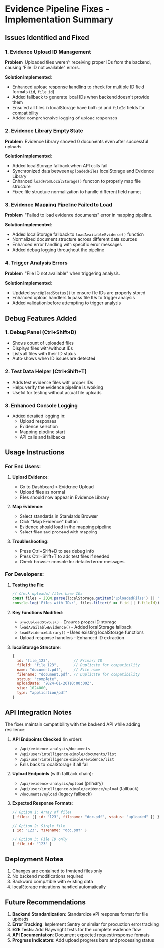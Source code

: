 # Evidence Pipeline Fixes - Implementation Summary

## Issues Identified and Fixed

### 1. Evidence Upload ID Management
**Problem**: Uploaded files weren't receiving proper IDs from the backend, causing "File ID not available" errors.

**Solution Implemented**:
- Enhanced upload response handling to check for multiple ID field formats (`id`, `file_id`)
- Added fallback to generate local IDs when backend doesn't provide them
- Ensured all files in localStorage have both `id` and `fileId` fields for compatibility
- Added comprehensive logging of upload responses

### 2. Evidence Library Empty State
**Problem**: Evidence Library showed 0 documents even after successful uploads.

**Solution Implemented**:
- Added localStorage fallback when API calls fail
- Synchronized data between `uploadedFiles` localStorage and Evidence Library
- Enhanced `loadFromLocalStorage()` function to properly map file structure
- Fixed file structure normalization to handle different field names

### 3. Evidence Mapping Pipeline Failed to Load
**Problem**: "Failed to load evidence documents" error in mapping pipeline.

**Solution Implemented**:
- Added localStorage fallback to `loadAvailableEvidence()` function
- Normalized document structure across different data sources
- Enhanced error handling with specific error messages
- Added debug logging throughout the pipeline

### 4. Trigger Analysis Errors
**Problem**: "File ID not available" when triggering analysis.

**Solution Implemented**:
- Updated `syncUploadStatus()` to ensure file IDs are properly stored
- Enhanced upload handlers to pass file IDs to trigger analysis
- Added validation before attempting to trigger analysis

## Debug Features Added

### 1. Debug Panel (Ctrl+Shift+D)
- Shows count of uploaded files
- Displays files with/without IDs
- Lists all files with their ID status
- Auto-shows when ID issues are detected

### 2. Test Data Helper (Ctrl+Shift+T)
- Adds test evidence files with proper IDs
- Helps verify the evidence pipeline is working
- Useful for testing without actual file uploads

### 3. Enhanced Console Logging
- Added detailed logging in:
  - Upload responses
  - Evidence selection
  - Mapping pipeline start
  - API calls and fallbacks

## Usage Instructions

### For End Users:

1. **Upload Evidence**:
   - Go to Dashboard > Evidence Upload
   - Upload files as normal
   - Files should now appear in Evidence Library

2. **Map Evidence**:
   - Select standards in Standards Browser
   - Click "Map Evidence" button
   - Evidence should load in the mapping pipeline
   - Select files and proceed with mapping

3. **Troubleshooting**:
   - Press Ctrl+Shift+D to see debug info
   - Press Ctrl+Shift+T to add test files if needed
   - Check browser console for detailed error messages

### For Developers:

1. **Testing the Fix**:
   ```javascript
   // Check uploaded files have IDs
   const files = JSON.parse(localStorage.getItem('uploadedFiles') || '[]');
   console.log('Files with IDs:', files.filter(f => f.id || f.fileId));
   ```

2. **Key Functions Modified**:
   - `syncUploadStatus()` - Ensures proper ID storage
   - `loadAvailableEvidence()` - Added localStorage fallback
   - `loadEvidenceLibrary()` - Uses existing localStorage functions
   - Upload response handlers - Enhanced ID extraction

3. **localStorage Structure**:
   ```javascript
   {
     id: "file_123",           // Primary ID
     fileId: "file_123",       // Duplicate for compatibility
     name: "document.pdf",     // File name
     filename: "document.pdf", // Duplicate for compatibility
     status: "complete",
     uploadDate: "2024-01-20T10:00:00Z",
     size: 1024000,
     type: "application/pdf"
   }
   ```

## API Integration Notes

The fixes maintain compatibility with the backend API while adding resilience:

1. **API Endpoints Checked** (in order):
   - `/api/evidence-analysis/documents`
   - `/api/user/intelligence-simple/documents/list`
   - `/api/user/intelligence-simple/evidence/list`
   - Falls back to localStorage if all fail

2. **Upload Endpoints** (with fallback chain):
   - `/api/evidence-analysis/upload` (primary)
   - `/api/user/intelligence-simple/evidence/upload` (fallback)
   - `/documents/upload` (legacy fallback)

3. **Expected Response Formats**:
   ```javascript
   // Option 1: Array of files
   { files: [{ id: "123", filename: "doc.pdf", status: "uploaded" }] }
   
   // Option 2: Single file
   { id: "123", filename: "doc.pdf" }
   
   // Option 3: File ID only
   { file_id: "123" }
   ```

## Deployment Notes

1. Changes are contained to frontend files only
2. No backend modifications required
3. Backward compatible with existing data
4. localStorage migrations handled automatically

## Future Recommendations

1. **Backend Standardization**: Standardize API response format for file uploads
2. **Error Tracking**: Implement Sentry or similar for production error tracking
3. **E2E Tests**: Add Playwright tests for the complete evidence flow
4. **API Documentation**: Document expected request/response formats
5. **Progress Indicators**: Add upload progress bars and processing status